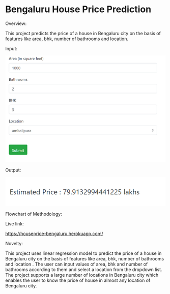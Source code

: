 # Bengaluru House Price Prediction

Overview:

This project predicts the price of a house in Bengaluru city on the basis of features like area, bhk, number of bathrooms and location.

Input:

![](input.PNG)

Output:

![](output.PNG)

Flowchart of Methodology:

Live link:

https://houseprice-bengaluru.herokuapp.com/

Novelty:

This project uses linear regression model to predict the price of a house in Bengaluru city on the basis of features like area, bhk, number of bathrooms and location . The user can input values of area, bhk and number of bathrooms according to them and select a location from the dropdown list. The project supports a large number of locations in Bengaluru city which enables the user to know the price of house in almost any location of Bengaluru city.
